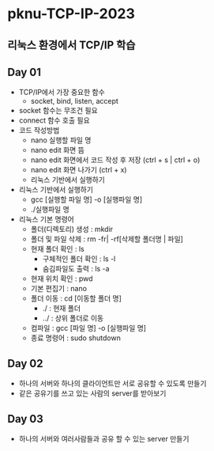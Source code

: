 # pknu-TCP-IP-2023
## 리눅스 환경에서 TCP/IP 학습

## Day 01
- TCP/IP에서 가장 중요한 함수
  - socket, bind, listen, accept
- socket 함수는 무조건 필요
- connect 함수 호출 필요
- 코드 작성방법
  - nano 실행할 파일 명
  - nano edit 화면 뜸
  - nano edit 화면에서 코드 작성 후 저장 (ctrl + s | ctrl + o)
  - nano edit 화면 나가기 (ctrl + x)
  - 리눅스 기반에서 실행하기
- 리눅스 기반에서 실행하기
  - gcc [실행할 파일 명] -o [실행파일 명]
  - ./실행파일 명
- 리눅스 기본 명령어
  - 폴더(디렉토리) 생성 : mkdir
  - 폴더 및 파일 삭제 : rm -fr| -rf[삭제할 폴더명 | 파일]
  - 현재 폴더 확인 : ls
    - 구체적인 폴더 확인 : ls -l
    - 숨김파일도 출력 : ls -a
  - 현재 위치 확인 : pwd
  - 기본 편집기 : nano
  - 폴더 이동 : cd [이동할 폴더 명]
    - ./ : 현재 폴더
    - ../ : 상위 폴더로 이동
  - 컴파일 : gcc [파일 명] -o [실행파일 명]
  - 종료 명령어 : sudo shutdown
 
## Day 02
- 하나의 서버와 하나의 클라이언트만 서로 공유할 수 있도록 만들기
- 같은 공유기를 쓰고 있는 사람의 server를 받아보기

## Day 03
- 하나의 서버와 여러사람들과 공유 할 수 있는 server 만들기
